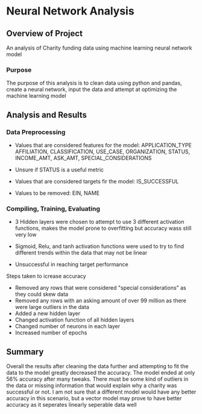 # Neural Network Analysis

## Overview of Project
An analysis of Charity funding data using machine learning neural network model

### Purpose
The purpose of this analysis is to clean data using python and pandas, create a neural network, input the data and attempt at optimizing the machine learning model

## Analysis and Results

### Data Preprocessing
- Values that are considered features for the model: APPLICATION_TYPE AFFILIATION, CLASSIFICATION, USE_CASE, ORGANIZATION, STATUS, INCOME_AMT, ASK_AMT, SPECIAL_CONSIDERATIONS
- Unsure if STATUS is a useful metric

- Values that are considered targets fir the model: IS_SUCCESSFUL

- Values to be removed: EIN, NAME

### Compiling, Training, Evaluating
- 3 Hidden layers were chosen to attempt to use 3 different activation functions, makes the model prone to overfitting but accuracy wass still very low
- Sigmoid, Relu, and tanh activation functions were used to try to find different trends within the data that may not be linear

- Unsuccessful in reaching target performance

Steps taken to icrease accuracy

- Removed any rows that were considered "special considerations" as they could skew data
- Removed any rows with an asking amount of over 99 million as there were large outliers in the data
- Added a new hidden layer
- Changed activation function of all hidden layers
- Changed number of neurons in each layer
- Increased number of epochs

## Summary
Overall the results after cleaning the data further and attempting to fit the data to the model greatly decreased the accuracy. The model ended at only 56% accuracy after many tweaks. 
There must be some kind of outliers in the data or missing information that would explain why a charity was successful or not.
I am not sure that a different model would have any better accuracy in this scenario, but a vector model may prove to have better accuracy as it seperates linearly seperable data well